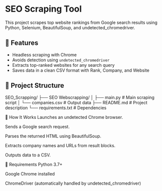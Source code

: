 # SEO Scraping Tool

This project scrapes top website rankings from Google search results using Python, Selenium, BeautifulSoup, and undetected_chromedriver.

## 🚀 Features

- Headless scraping with Chrome
- Avoids detection using `undetected_chromedriver`
- Extracts top-ranked websites for any search query
- Saves data in a clean CSV format with Rank, Company, and Website

## 📁 Project Structure
SEO_Scrapping/
├── SEO Webscrapping/
│ ├── main.py # Main scraping script
│ └── companies.csv # Output data
├── README.md # Project description
└── requirements.txt # Dependencies

🧠 How It Works
Launches an undetected Chrome browser.

Sends a Google search request.

Parses the returned HTML using BeautifulSoup.

Extracts company names and URLs from result blocks.

Outputs data to a CSV.

📌 Requirements
Python 3.7+

Google Chrome installed

ChromeDriver (automatically handled by undetected_chromedriver)

